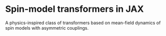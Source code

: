 # Spin-model transformers in JAX

A physics-inspired class of transformers based on mean-field dynamics of spin models with asymmetric couplings.
